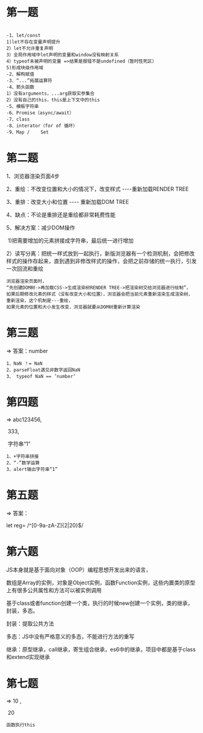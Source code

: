 # 第一题

```

-1、let/const
1)let不存在变量声明提升
2）let不允许重复声明
3）全局作用域中let声明的变量和window没有映射关系
4）typeof未被声明的变量 =>结果是报错不是undefined（暂时性死区）
5)形成块级作用域
-2、解构赋值
-3、“...”拓展运算符
-4、箭头函数
1）没有arguments，...arg获取实参集合
2）没有自己的this，this是上下文中的this
-5、模板字符串
-6、Promise（async/await）
-7、class
-8、interator（for of 循环）
-9、Map /	Set

```

# 第二题

1、浏览器渲染页面4步

2、重绘：不改变位置和大小的情况下，改变样式 ----重新加载RENDER TREE

3、重排：改变大小和位置	----	重新加载DOM TREE

4、缺点：不论是重排还是重绘都非常耗费性能

5、解决方案：减少DOM操作

​	1)把需要增加的元素拼接成字符串，最后统一进行增加

​	2）读写分离：把统一样式放到一起执行，新版浏览器有一个检测机制，会把修改样式的操作存起来，直到遇到非修改样式的操作，会把之前存储的统一执行，引发一次回流和重绘

```
浏览器渲染页面时，
“先创建DOM树->再加载CSS->生成渲染树RENDER TREE->把渲染树交给浏览器进行绘制”，
如果后期修改元素的样式（没有改变大小和位置），浏览器会把当前元素重新渲染生成渲染树，重新渲染，这个机制是---重绘，
如果元素的位置和大小发生改变，浏览器就要从DOM树重新计算渲染

```

# 第三题

=>	答案：number

```
1、NaN ！= NaN
2、parseFloat遇见非数字返回NaN
3、 typeof NaN == ’number‘
```

# 第四题

=>	abc123456,

​	333,

​	字符串“1”

```
1、+字符串拼接
2、“-”数学运算
3、alert输出字符串“1”
```

# 第五题

=>	答案：

let reg= /^[0-9a-zA-Z]{2|20}$/

# 第六题

JS本身就是基于面向对象（OOP）编程思想开发出来的语言，

数组是Array的实例，对象是Object实例，函数Function实例，这些内置类的原型上有很多公共属性和方法可以被实例调用

基于class或者function创建一个类，执行的时候new创建一个实例，类的继承，封装，多态。

封装：提取公共方法

多态：JS中没有严格意义的多态，不能进行方法的重写

继承：原型继承，call继承，寄生组合继承，es6中的继承，项目中都是基于class和extend实现继承

# 第七题

=> 10 , 

​      20

```
函数执行this
```


